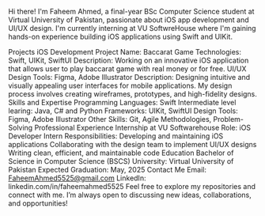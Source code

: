 Hi there! I'm Faheem Ahmed, a final-year BSc Computer Science student at Virtual University of Pakistan, passionate about iOS app development and UI/UX design. I'm currently interning at VU SoftwreHouse where I'm gaining hands-on experience building iOS applications using Swift and UIKit.

Projects
iOS Development
Project Name: Baccarat Game
Technologies: Swift, UIKit, SwiftUI
Description: Working on an innovative iOS application that allows user to play baccarat game with real money or for free.
UI/UX Design
Tools: Figma, Adobe Illustrator
Description: Designing intuitive and visually appealing user interfaces for mobile applications. My design process involves creating wireframes, prototypes, and high-fidelity designs.
Skills and Expertise
Programming Languages: Swift
Intermediate level learing: Java, C# and Python
Frameworks: UIKit, SwiftUI
Design Tools: Figma, Adobe Illustrator
Other Skills: Git, Agile Methodologies, Problem-Solving
Professional Experience
Internship at VU Softwarehouse
Role: iOS Developer Intern
Responsibilities:
Developing and maintaining iOS applications
Collaborating with the design team to implement UI/UX designs
Writing clean, efficient, and maintainable code
Education
Bachelor of Science in Computer Science (BSCS)
University: Virtual University of Pakistan
Expected Graduation: May, 2025
Contact Me
Email: FaheemAhmed5525@gmail.com
LinkedIn: linkedin.com/in/faheemahmed5525
Feel free to explore my repositories and connect with me. I’m always open to discussing new ideas, collaborations, and opportunities!
